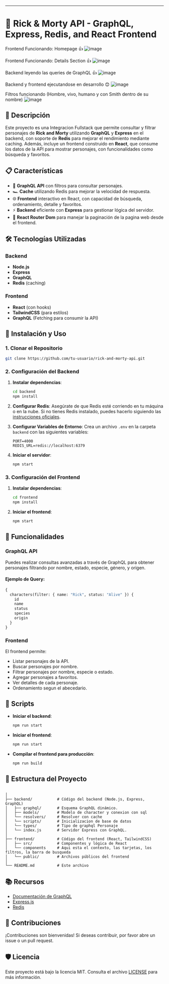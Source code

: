 
---

# 🚀 Rick & Morty API - GraphQL, Express, Redis, and React Frontend

Frontend Funcionando: Homepage 👍
![image](https://github.com/user-attachments/assets/fc50ae46-fc31-4b14-8e6d-01f844861877)

Frontend Funcionando: Details Section 👍
![image](https://github.com/user-attachments/assets/0c0b1c96-c9f0-463e-9763-90324b205f66)

Backend leyendo las queries de GraphQL 👍
![image](https://github.com/user-attachments/assets/978557ab-bf24-499c-893a-c44f5cfb572d)

Backend y frontend ejecutandose en desarrollo 😊
![image](https://github.com/user-attachments/assets/84582d22-4353-408f-a6d4-9d2a6b257dda)

Filtros funcionando (Hombre, vivo, humano y con Smith dentro de su nombre)
![image](https://github.com/user-attachments/assets/0ad195f0-3926-4119-874c-582746ff1b54)



## 📖 Descripción

Este proyecto es una Integracion Fullstack que permite consultar y filtrar personajes de **Rick and Morty** utilizando **GraphQL** y **Express** en el backend, con soporte de **Redis** para mejorar el rendimiento mediante caching. Además, incluye un frontend construido en **React**, que consume los datos de la API para mostrar personajes, con funcionalidades como búsqueda y favoritos.

## 📋 Características

- 🚀 **GraphQL API** con filtros para consultar personajes.
- 🏎️ **Cache** utilizando Redis para mejorar la velocidad de respuesta.
- 🌐 **Frontend** interactivo en React, con capacidad de búsqueda, ordenamiento, detalle y favoritos.
- ⚡ **Backend** eficiente con **Express** para gestionar lógica del servidor.
- 🤖 **React Router Dom** para manejar la paginación de la pagina web desde el frontend.

## 🛠️ Tecnologías Utilizadas

### Backend
- **Node.js**
- **Express**
- **GraphQL**
- **Redis** (caching)

### Frontend
- **React** (con hooks)
- **TailwindCSS** (para estilos)
- **GraphQL** (Fetching para consumir la API)

## 🚀 Instalación y Uso

### 1. Clonar el Repositorio

```bash
git clone https://github.com/tu-usuario/rick-and-morty-api.git

```

### 2. Configuración del Backend

1. **Instalar dependencias**:
    ```bash
    cd backend
    npm install
    ```

2. **Configurar Redis**: Asegúrate de que Redis esté corriendo en tu máquina o en la nube. Si no tienes Redis instalado, puedes hacerlo siguiendo las [instrucciones oficiales](https://redis.io/download).

3. **Configurar Variables de Entorno**: Crea un archivo `.env` en la carpeta `backend` con las siguientes variables:

    ```env
    PORT=4000
    REDIS_URL=redis://localhost:6379
    ```

4. **Iniciar el servidor**:
    ```bash
    npm start
    ```

### 3. Configuración del Frontend

1. **Instalar dependencias**:
    ```bash
    cd frontend
    npm install
    ```

2. **Iniciar el frontend**:
    ```bash
    npm start
    ```

## 🎯 Funcionalidades

### GraphQL API

Puedes realizar consultas avanzadas a través de GraphQL para obtener personajes filtrando por nombre, estado, especie, género, y origen.

#### Ejemplo de Query:

```graphql
{
  characters(filter: { name: "Rick", status: "Alive" }) {
    id
    name
    status
    species
    origin
  }
}
```

### Frontend

El frontend permite:
- Listar personajes de la API.
- Buscar personajes por nombre.
- Filtrar personajes por nombre, especie o estado.
- Agregar personajes a favoritos.
- Ver detalles de cada personaje.
- Ordenamiento segun el abecedario.

## 🧰 Scripts

- **Iniciar el backend**:
    ```bash
    npm run start
    ```

- **Iniciar el frontend**:
    ```bash
    npm run start
    ```

- **Compilar el frontend para producción**:
    ```bash
    npm run build
    ```

## 📂 Estructura del Proyecto

```

│
├── backend/           # Código del backend (Node.js, Express, GraphQL)
│   ├── graphql/       # Esquema GraphQL dinámico.
│   ├── models/        # Modelo de character y conexion con sql
│   └── resolvers/     # Resolver con cache
│   └── scripts/       # Inicializacion de base de datos
│   └── types/         # Tipo de graphql Personaje
│   └── index.js       # Servidor Express con GraphQL.
│
├── frontend/          # Código del frontend (React, TailwindCSS)
│   ├── src/           # Componentes y lógica de React
│   └── components     # Aqui esta el contexto, las tarjetas, los filtros, la barra de busqueda
│   └── public/        # Archivos públicos del frontend
│
└── README.md          # Este archivo
```

## 📚 Recursos

- [Documentación de GraphQL](https://graphql.org/learn/)
- [Express.js](https://expressjs.com/)
- [Redis](https://redis.io/documentation)

## 🤝 Contribuciones

¡Contribuciones son bienvenidas! Si deseas contribuir, por favor abre un issue o un pull request.

## 🛡️ Licencia

Este proyecto está bajo la licencia MIT. Consulta el archivo [LICENSE](LICENSE) para más información.

